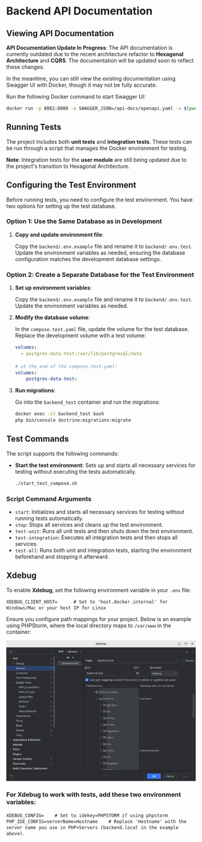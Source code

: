 # Backend API Documentation

## Viewing API Documentation

**API Documentation Update In Progress**: The API documentation is currently outdated due to the recent architecture refactor to **Hexagonal Architecture** and **CQRS**. The documentation will be updated soon to reflect these changes.

In the meantime, you can still view the existing documentation using Swagger UI with Docker, though it may not be fully accurate.

Run the following Docker command to start Swagger UI:

```bash
docker run -p 8082:8080 -e SWAGGER_JSON=/api-docs/openapi.yaml -v $(pwd)/api-docs:/api-docs swaggerapi/swagger-ui
```

## Running Tests

The project includes both **unit tests** and **integration tests**. These tests can be run through a script that manages the Docker environment for testing.

**Note**: Integration tests for the **user module** are still being updated due to the project's transition to Hexagonal Architecture.

## Configuring the Test Environment

Before running tests, you need to configure the test environment. You have two options for setting up the test database.

### Option 1: Use the Same Database as in Development

1. **Copy and update environment file**:

   Copy the `backend/.env.example` file and rename it to `backend/.env.test`. Update the environment variables as needed, ensuring the database configuration matches the development database settings.

### Option 2: Create a Separate Database for the Test Environment

1. **Set up environment variables**:

   Copy the `backend/.env.example` file and rename it to `backend/.env.test`. Update the environment variables as needed.

2. **Modify the database volume**:

   In the `compose.test.yaml` file, update the volume for the test database. Replace the development volume with a test volume:

   ```yaml
   volumes:
     - postgres-data-test:/var/lib/postgresql/data
   
   # at the end of the compose.test.yaml:
   volumes:
       postgres-data-test:

3. **Run migrations**:

   Go into the `backend_test` container and run the migrations:

   ```bash
   docker exec -it backend_test bash
   php bin/console doctrine:migrations:migrate

## Test Commands

The script supports the following commands:

- **Start the test environment**: Sets up and starts all necessary services for testing without executing the tests automatically.

  ```bash
  ./start_test_compose.sh
  
### Script Command Arguments

- `start`: Initializes and starts all necessary services for testing without running tests automatically.
- `stop`: Stops all services and cleans up the test environment.
- `test-unit`: Runs all unit tests and then shuts down the test environment.
- `test-integration`: Executes all integration tests and then stops all services.
- `test-all`: Runs both unit and integration tests, starting the environment beforehand and stopping it afterward.

## Xdebug

To enable **Xdebug**, set the following environment variable in your `.env` file:

```env
XDEBUG_CLIENT_HOST=      # Set to 'host.docker.internal' for Windows/Mac or your host IP for Linux
```

Ensure you configure path mappings for your project. Below is an example using PHPStorm, where the local directory maps to `/var/www` in the container:

![Path Mapping Example](../readme_screesnshots/xdebugger_path_mappings.png)

### For Xdebug to work with tests, add these two environment variables:

```env
XDEBUG_CONFIG=    # Set to idekey=PHPSTORM if using phpstorm
PHP_IDE_CONFIG=serverName=Hostname    # Replace 'Hostname' with the server name you use in PHP>Servers (backend.local in the example above).
```
